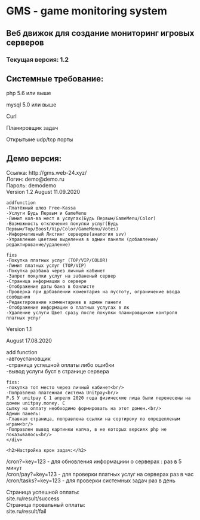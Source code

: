 <h1>GMS - game monitoring system</h1>
<h2>Веб движок для создание мониторинг игровых серверов</h2>
<h3>Текущая версия: 1.2</h3>
<h2>Системные требование:</h2>
<p>php 5.6 или выше</p>
<p>mysql 5.0 или выше</p>
<p>Curl</>
<p>Планировщик задач</p>
<p>Открытыие udp/tcp порты</p>

<h2>Демо версия:</h2>
Ссылка: http://gms.web-24.xyz/<br/>
Логин: demo@demo.ru<br/>
Пароль: demodemo
<div>
  Version 1.2
August 11.09.2020
  
	addfunction
	-Платёжный шлюз Free-Kassa
	-Услуги Будь Первым и GameMenu
	-Лимит кол-ва мест в услугах(Будь Первым/GameMenu/Color)
	-Возможность отключения покупки услуг(Будь Первым/Top/Boost/Vip/Color/GameMenu/Votes)
	-Информативный Листинг серверов(аналогия svv)
	-Управление цветами выделения в админ панели (добавление/редактирование/удаление)
	
	fixs
	-Покупка платных услуг (TOP/VIP/COLOR)
	-Лимит платных услуг (TOP/VIP)
	-Покупка разбана через личный кабинет
	-Запрет покупки услуг на забаненый сервер
	-Страница информации о сервере
	-Отображение даты бана в банлисте
	-Проверка при добавлении коментария на пустоту, ограничение ввода сообщения
	-Редактирование комментариев в админ панели
	-Отображение информации о платных услугах в лк
	-Удаление услуги Цвет сразу после покупки планировщиком контроля платных услуг
  
  Version 1.1
  <p>August 17.08.2020</p>
    add function<br/>
    -автоустановщик<br/>
    -страница успешной оплаты либо ошибки<br/>
    -вывод услуги буст в странице сервера<br/>

    fixs:
    -покупка топ место через личный кабинет<br/>
    -Поправлена платежная система Unitpay<br/>
    P.S У unitpay C 1 апреля 2020 года физические лица были перенесены на домен unitpay.money. С
    сылку на оплату необходимо формировать на этот домен.<br/>
    Админ панель:
    -Главная страница, поправлена ссылки на сортироку по определленым играм<br/>
    -Поправлен вывод картинки капча, в не которых версиях php не показывалось<br/>
    </div>
    
    <h2>Настройка крон задач:</h2>
/cron?=key=123 - для обновления информациии о серверах : раз в 5 минут</br>
/cron/pay?=key=123 - для проверки платных услуг на серверах раз в час</br>
/cron/tasks?=key=123 - для проверки системных задач раз в день</br>

Страница успешной оплаты:</br>
site.ru/result/success</br>
Страница провальный оплаты:</br>
site.ru/result/fail</br>
